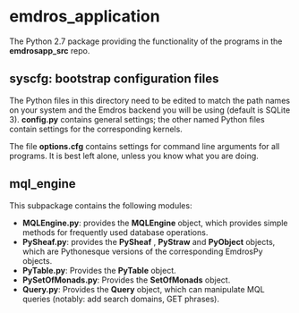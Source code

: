 # emdros_application

The Python 2.7 package providing the functionality of the programs in the **emdrosapp_src** repo.

## syscfg: bootstrap configuration files
The Python files in this directory need to be edited to match the path names on your system and the Emdros backend you will be using
(default is SQLite 3). **config.py** contains general settings; the other named Python files contain settings for the corresponding
kernels.

The file **options.cfg** contains settings for command line arguments for all programs.
It is best left alone, unless you know what you are doing.

## mql_engine
This subpackage contains the following modules:
* **MQLEngine.py**: provides the **MQLEngine** object, which provides simple methods for frequently used database operations.
* **PySheaf.py**: provides the **PySheaf** , **PyStraw** and **PyObject** objects, which are Pythonesque versions of the corresponding
EmdrosPy objects.
* **PyTable.py**: Provides the **PyTable** object.
* **PySetOfMonads.py**: Provides the **SetOfMonads** object.
* **Query.py**: Provides the **Query** object, which can manipulate MQL queries (notably: add search domains, GET phrases).
